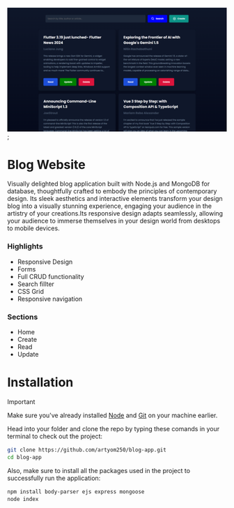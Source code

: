 ![Example Image](./final.png);

# Blog Website

Visually delighted blog application built with Node.js and MongoDB for database, thoughtfully crafted to embody the principles of contemporary design. Its sleek aesthetics and interactive elements transform your design blog into a visually stunning experience, engaging your audience in the artistry of your creations.Its responsive design adapts seamlessly, allowing your audience to immerse themselves in your design world from desktops to mobile devices.

### Highlights

* Responsive Design
* Forms
* Full CRUD functionality
* Search fillter
* CSS Grid
* Responsive navigation

### Sections

* Home
* Create
* Read
* Update

# Installation

> [!IMPORTANT]
> Make sure you've already installed [Node](https://nodejs.org/en) and [Git](https://git-scm.com/) on your machine earlier.

Head into your folder and clone the repo by typing these comands in your terminal to check out the project:

```bash
git clone https://github.com/artyom250/blog-app.git
cd blog-app
```

Also, make sure to install all the packages used in the project to successfully run the application:

```bash
npm install body-parser ejs express mongoose
node index
```